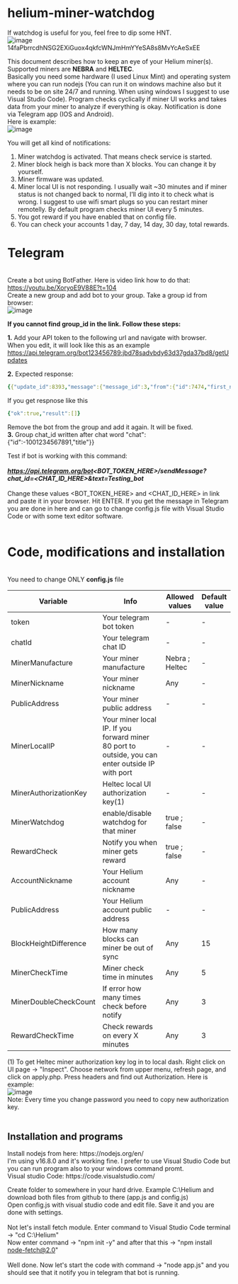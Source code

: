 # helium-miner-watchdog
If watchdog is useful for you, feel free to dip some HNT. <br>
![image](https://user-images.githubusercontent.com/90242002/132324949-22135e10-5531-447a-a50b-f93de121b63f.png) <br>
14faPbrrcdhNSG2EXiGuox4qkfcWNJmHmYYeSA8s8MvYcAeSxEE<br>


  This document describes how to keep an eye of your Helium miner(s). Supported miners are **NEBRA** and **HELTEC**.<br>
  Basically you need some hardware (I used Linux Mint) and operating system where you can run nodejs (You can run it on windows machine also but it needs to be on site 24/7 and running. When using windows I suggest to use Visual Studio Code). Program checks cyclically if miner UI works and takes data from your miner to analyze if everything is okay. Notification is done via Telegram app (IOS and Android). <br>Here is example: <br>
![image](https://user-images.githubusercontent.com/90242002/142509381-70530616-6111-4b76-981d-3bcb64ca91a0.png) <br>

You will get all kind of notifications:
1. Miner watchdog is activated. That means check service is started.
2. Miner block heigh is back more than X blocks. You can change it by yourself.
3. Miner firmware was updated.
4. Miner local UI is not responding. I usually wait ~30 minutes and if miner status is not changed back to normal, I’ll dig into it to check what is wrong. I suggest to use wifi smart plugs so you can restart miner remotelly. By default program checks miner UI every 5 minutes.
5. You got reward if you have enabled that on config file. 
6. You can check your accounts 1 day, 7 day, 14 day, 30 day, total rewards.

<b><h1>Telegram</h1></b><br>
Create a bot using BotFather. Here is video link how to do that:
https://youtu.be/XoryoE9V88E?t=104 <br>
Create a new group and add bot to your group.
Take a group id from browser:<br>
![image](https://user-images.githubusercontent.com/90242002/132314917-2bcb191c-98be-4aa0-91a6-1d0933d51fd9.png)<br>

**If you cannot find group_id in the link. Follow these steps:**

**1.** Add your API token to the following url and navigate with browser. <br>
[](https://api.telegram.org/bot<YourBOTToken>/getUpdates)
When you edit, it will look like this as an example <br>
https://api.telegram.org/bot123456789:jbd78sadvbdy63d37gda37bd8/getUpdates

**2.** Expected response: <br>

```yaml
{{"update_id":8393,"message":{"message_id":3,"from":{"id":7474,"first_name":"AAA"},"chat":{"id":<group_ID>,"title":""},"date":25497,"new_chat_participant":{"id":71,"first_name":"NAME","username":"YOUR_BOT_NAME"}}}
``` 

If you get respnose like this 
```yaml 
{"ok":true,"result":[]}
``` 
Remove the bot from the group and add it again. It will be fixed. <br>
**3.** Group chat_id written after chat word "chat":{"id":-1001234567891,"title"}}


Test if bot is working with this command:<br><br>
<i><b>https://api.telegram.org/bot<BOT_TOKEN_HERE>/sendMessage?chat_id=<CHAT_ID_HERE>&text=Testing_bot</b></i><br><br>
Change these values <BOT_TOKEN_HERE> and <CHAT_ID_HERE> in link and paste it in your browser.
Hit ENTER.
If you get the message in Telegram you are done in here and can go to change config.js file with Visual Studio Code or with some text editor software.<br><br>
   <b><h1>Code, modifications and installation</h1></b><br>
  You need to change ONLY **config.js** file<br>

| Variable      | Info      | Allowed values      |Default value|
|------------|-------------|-------------|-------------|
| token | Your telegram bot token | - |-|
| chatId | Your telegram chat ID | - |-|
| MinerManufacture | Your miner manufacture | Nebra ; Heltec |- |
| MinerNickname | Your miner nickname | Any |- |
| PublicAddress | Your miner public address | - |- |
| MinerLocalIP | Your miner local IP. If you forward miner 80 port to outside, you can enter outside IP with port | - |- |
| MinerAuthorizationKey | Heltec local UI authorization key(1) | - |- |
| MinerWatchdog | enable/disable watchdog for that miner | true ; false |- |
| RewardCheck | Notify you when miner gets reward | true ; false |- |
| AccountNickname | Your Helium account nickname | Any |- |
| PublicAddress | Your Helium account public address | - |- |
| BlockHeightDifference | How many blocks can miner be out of sync | Any | 15 |
| MinerCheckTime | Miner check time in minutes | Any | 5 |
| MinerDoubleCheckCount | If error how many times check before notify | Any | 3 |
| RewardCheckTime | Check rewards on every X minutes | Any | 3 |<br>

(1) To get Heltec miner authorization key log in to local dash. Right click on UI page -> "Inspect". Choose network from upper menu, refresh page, and click on apply.php. Press headers and find out Authorization. Here is example: <br>
![image](https://user-images.githubusercontent.com/90242002/143001231-4fa5d566-9933-4002-ac03-25c8aeb4c30b.png) <br>
Note: Every time you change password you need to copy new authorization key.
<br>
<br>
  <h2> Installation and programs </h2>
  Install nodejs from here: https://nodejs.org/en/ <br>
  I'm using v16.8.0 and it's working fine.
  I prefer to use Visual Studio Code but you can run program also to your windows command promt. <br>
  Visual studio Code: https://code.visualstudio.com/ <br>
  
  Create folder to somewhere in your hard drive. Example C:\Helium and download both files from github to there (app.js and config.js)<br>
  Open config.js with visual studio code and edit file. Save it and you are done with settings. <br>
  <br>
  Not let's install fetch module. Enter command to Visual Studio Code terminal -> "cd C:\Helium"<br>
  Now enter command -> "npm init -y" and after that this -> "npm install node-fetch@2.0"<br>
  <br>
  Well done. Now let's start the code with command -> "node app.js" and you should see that it notify you in telegram that bot is running.
  
  
  
